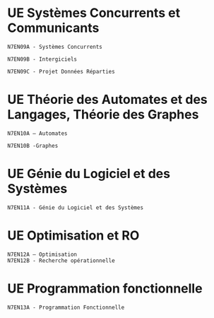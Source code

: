 # UE Systèmes Concurrents et Communicants

    N7EN09A - Systèmes Concurrents

    N7EN09B - Intergiciels

    N7EN09C - Projet Données Réparties

# UE Théorie des Automates et des Langages, Théorie des Graphes

    N7EN10A – Automates

    N7EN10B -Graphes

# UE Génie du Logiciel et des Systèmes

    N7EN11A - Génie du Logiciel et des Systèmes

# UE Optimisation et RO

    N7EN12A – Optimisation
    N7EN12B - Recherche opérationnelle

# UE Programmation fonctionnelle

    N7EN13A - Programmation Fonctionnelle
